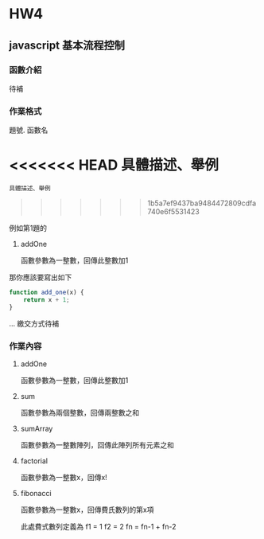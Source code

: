 # HW4

## javascript 基本流程控制

### 函數介紹
待補

### 作業格式

題號. 函數名

<<<<<<< HEAD
具體描述、舉例
=======
    具體描述、舉例
>>>>>>> 1b5a7ef9437ba9484472809cdfa740e6f5531423

例如第1題的

1. addOne

	函數參數為一整數，回傳此整數加1

那你應該要寫出如下
``` javascript
function add_one(x) {
	return x + 1;
}
```

...
繳交方式待補


### 作業內容

1. addOne

	函數參數為一整數，回傳此整數加1

2. sum

	函數參數為兩個整數，回傳兩整數之和

3. sumArray

	函數參數為一整數陣列，回傳此陣列所有元素之和

4. factorial

	函數參數為一整數x，回傳x!

5. fibonacci

	函數參數為一整數x，回傳費氏數列的第x項

	此處費式數列定義為
	f1 = 1
	f2 = 2
	fn = fn-1 + fn-2
